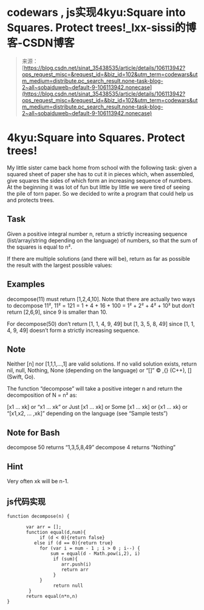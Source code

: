 <!--yml
category: codewars
date: 2022-08-13 11:48:01
-->

# codewars , js实现4kyu:Square into Squares. Protect trees!_lxx-sissi的博客-CSDN博客

> 来源：[https://blog.csdn.net/sinat_35438535/article/details/106113942?ops_request_misc=&request_id=&biz_id=102&utm_term=codewars&utm_medium=distribute.pc_search_result.none-task-blog-2~all~sobaiduweb~default-9-106113942.nonecase](https://blog.csdn.net/sinat_35438535/article/details/106113942?ops_request_misc=&request_id=&biz_id=102&utm_term=codewars&utm_medium=distribute.pc_search_result.none-task-blog-2~all~sobaiduweb~default-9-106113942.nonecase)

# 4kyu:Square into Squares. Protect trees!

My little sister came back home from school with the following task: given a squared sheet of paper she has to cut it in pieces which, when assembled, give squares the sides of which form an increasing sequence of numbers. At the beginning it was lot of fun but little by little we were tired of seeing the pile of torn paper. So we decided to write a program that could help us and protects trees.

## Task

Given a positive integral number n, return a strictly increasing sequence (list/array/string depending on the language) of numbers, so that the sum of the squares is equal to n².

If there are multiple solutions (and there will be), return as far as possible the result with the largest possible values:

## Examples

decompose(11) must return [1,2,4,10]. Note that there are actually two ways to decompose 11², 11² = 121 = 1 + 4 + 16 + 100 = 1² + 2² + 4² + 10² but don’t return [2,6,9], since 9 is smaller than 10.

For decompose(50) don’t return [1, 1, 4, 9, 49] but [1, 3, 5, 8, 49] since [1, 1, 4, 9, 49] doesn’t form a strictly increasing sequence.

## Note

Neither [n] nor [1,1,1,…,1] are valid solutions. If no valid solution exists, return nil, null, Nothing, None (depending on the language) or “[]” © ,{} (C++), [] (Swift, Go).

The function “decompose” will take a positive integer n and return the decomposition of N = n² as:

[x1 … xk] or
“x1 … xk” or
Just [x1 … xk] or
Some [x1 … xk] or
{x1 … xk} or
“[x1,x2, … ,xk]”
depending on the language (see “Sample tests”)

## Note for Bash

decompose 50 returns “1,3,5,8,49”
decompose 4 returns “Nothing”

## Hint

Very often xk will be n-1.

## js代码实现

```
function decompose(n) {

       var arr = [];
	   function equal(d,num){
	    	if (d < 0){return false}
	      else if (d == 0){return true}
	        for (var i = num - 1 ; i > 0 ; i--) {
	        	sum = equal(d - Math.pow(i,2), i)
	        	 if (sum){
	        	 	arr.push(i)
	                return arr 
	        	 }
	        }
	        	 return null
	    }
	   return equal(n*n,n)
} 
```